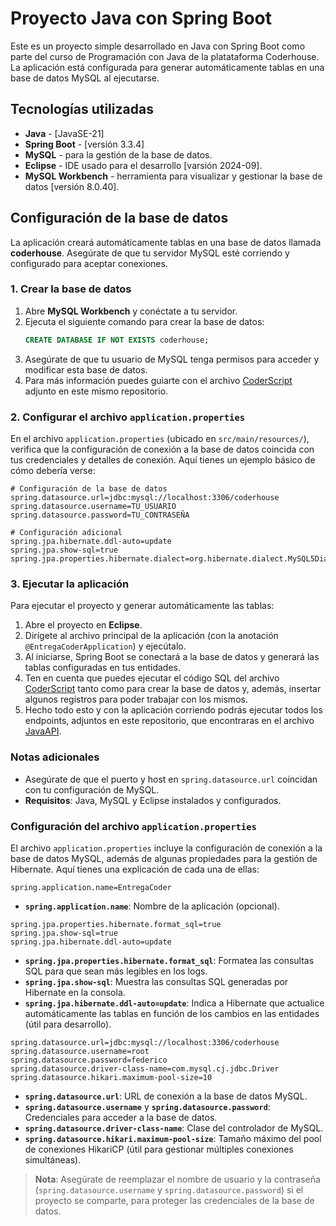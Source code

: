 # Proyecto Java con Spring Boot

Este es un proyecto simple desarrollado en Java con Spring Boot como parte del curso de Programación con Java de la platataforma Coderhouse. La aplicación está configurada para generar automáticamente tablas en una base de datos MySQL al ejecutarse.

## Tecnologías utilizadas
- **Java** - [JavaSE-21]
- **Spring Boot** - [versión 3.3.4]
- **MySQL** - para la gestión de la base de datos.
- **Eclipse** - IDE usado para el desarrollo [varsión 2024-09].
- **MySQL Workbench** - herramienta para visualizar y gestionar la base de datos [versión 8.0.40].

## Configuración de la base de datos
La aplicación creará automáticamente tablas en una base de datos llamada **coderhouse**. Asegúrate de que tu servidor MySQL esté corriendo y configurado para aceptar conexiones.

### 1. Crear la base de datos
1. Abre **MySQL Workbench** y conéctate a tu servidor.
2. Ejecuta el siguiente comando para crear la base de datos:
   ```sql
   CREATE DATABASE IF NOT EXISTS coderhouse;
   ```
3. Asegúrate de que tu usuario de MySQL tenga permisos para acceder y modificar esta base de datos.
4. Para más información puedes guiarte con el archivo [CoderScript](https://github.com/Fede-Diiorio/java_entrega_Federico_Di-Iorio/blob/main/coderScript.sql) adjunto en este mismo repositorio.

### 2. Configurar el archivo `application.properties`
En el archivo `application.properties` (ubicado en `src/main/resources/`), verifica que la configuración de conexión a la base de datos coincida con tus credenciales y detalles de conexión. Aquí tienes un ejemplo básico de cómo debería verse:

```properties
# Configuración de la base de datos
spring.datasource.url=jdbc:mysql://localhost:3306/coderhouse
spring.datasource.username=TU_USUARIO
spring.datasource.password=TU_CONTRASEÑA

# Configuración adicional
spring.jpa.hibernate.ddl-auto=update
spring.jpa.show-sql=true
spring.jpa.properties.hibernate.dialect=org.hibernate.dialect.MySQL5Dialect
```

### 3. Ejecutar la aplicación
Para ejecutar el proyecto y generar automáticamente las tablas:
1. Abre el proyecto en **Eclipse**.
2. Dirígete al archivo principal de la aplicación (con la anotación `@EntregaCoderApplication`) y ejecútalo.
3. Al iniciarse, Spring Boot se conectará a la base de datos y generará las tablas configuradas en tus entidades.
4. Ten en cuenta que puedes ejecutar el código SQL del archivo [CoderScript](https://github.com/Fede-Diiorio/java_entrega_Federico_Di-Iorio/blob/main/coderScript.sql) tanto como para crear la base de datos y, además, insertar algunos registros para poder trabajar con los mismos.
5. Hecho todo esto y con la aplicación corriendo podrás ejecutar todos los endpoints, adjuntos en este repositorio, que encontraras en el archivo [JavaAPI](https://github.com/Fede-Diiorio/java_entrega_Federico_Di-Iorio/blob/main/JavaAPI.postman_collection.json).

### Notas adicionales
- Asegúrate de que el puerto y host en `spring.datasource.url` coincidan con tu configuración de MySQL.
- **Requisitos**: Java, MySQL y Eclipse instalados y configurados.

### Configuración del archivo `application.properties`

El archivo `application.properties` incluye la configuración de conexión a la base de datos MySQL, además de algunas propiedades para la gestión de Hibernate. Aquí tienes una explicación de cada una de ellas:

```properties
spring.application.name=EntregaCoder
```
- **`spring.application.name`**: Nombre de la aplicación (opcional).

```properties
spring.jpa.properties.hibernate.format_sql=true
spring.jpa.show-sql=true
spring.jpa.hibernate.ddl-auto=update
```
- **`spring.jpa.properties.hibernate.format_sql`**: Formatea las consultas SQL para que sean más legibles en los logs.
- **`spring.jpa.show-sql`**: Muestra las consultas SQL generadas por Hibernate en la consola.
- **`spring.jpa.hibernate.ddl-auto=update`**: Indica a Hibernate que actualice automáticamente las tablas en función de los cambios en las entidades (útil para desarrollo).

```properties
spring.datasource.url=jdbc:mysql://localhost:3306/coderhouse
spring.datasource.username=root
spring.datasource.password=federico
spring.datasource.driver-class-name=com.mysql.cj.jdbc.Driver
spring.datasource.hikari.maximum-pool-size=10
```
- **`spring.datasource.url`**: URL de conexión a la base de datos MySQL.
- **`spring.datasource.username`** y **`spring.datasource.password`**: Credenciales para acceder a la base de datos.
- **`spring.datasource.driver-class-name`**: Clase del controlador de MySQL.
- **`spring.datasource.hikari.maximum-pool-size`**: Tamaño máximo del pool de conexiones HikariCP (útil para gestionar múltiples conexiones simultáneas).

> **Nota**: Asegúrate de reemplazar el nombre de usuario y la contraseña (`spring.datasource.username` y `spring.datasource.password`) si el proyecto se comparte, para proteger las credenciales de la base de datos.
